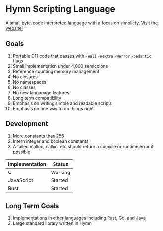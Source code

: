# Hymn Scripting Language

A small byte-code interpreted language with a focus on simplicty. [Visit the website!](https://hymn-lang.org)

## Goals

1. Portable C11 code that passes with `-Wall` `-Wextra` `-Werror` `-pedantic` flags
1. Small implementation under 4,000 semicolons
1. Reference counting memory management
1. No closures
1. No namespaces
1. No classes
1. No new langauage features
1. Long term compatibility
1. Emphasis on writing simple and readable scripts
1. Emphasis on one way to do things right

## Development

1. More constants than 256
1. Intern integer and boolean constants
1. A failed malloc, calloc, etc should return a compile or runtime error if possible

| Implementation | Status  |
| -------------- | ------- |
| C              | Working |
| JavaScript     | Started |
| Rust           | Started |

## Long Term Goals

1. Implementations in other languages including Rust, Go, and Java
1. Large standard library written in Hymn

